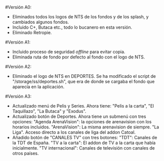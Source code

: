 #Versión A0:

- Eliminados todos los logos de NTS de los fondos y de los splash, y cambiados algunos fondos.
- Incluido C+, Butaca etc., todo lo bucanero en esta versión.
- Eliminado Retropie.

#Versión A1:

- Incluido proceso de seguridad *offline* para evitar copia.
- Eliminada ruta de fondo por defecto al fondo con el logo de NTS.

#Versión A2:

- Eliminado el logo de NTS en DEPORTES. Se ha modificado el script de "/storage/ss/deportes.sh", que era de donde se cargaba el fondo que aparecía en la aplicación.

#Versión A3:

- Actualizado menú de Pelis y Series. Ahora tiene: "Pelis a la carta", "El Taquillazo", "La Butaca" y "Exodus".
- Actualizado botón de Deportes. Ahora tiene un submenú con tres opciones: 
    "Agenda ArenaVision": la opciones de arenavision con los horarios incluidos.
    "ArenaVision": La misma arenavision de siempre.
    "La Liga". Acceso directo a los canales de liga del addon Catoal.
- Añadido botón de "CANALES TV" con tres botones:
    "TDT": Canales de la TDT de España.
    "TV a la carta": El addon de TV a la carta que había inicialmente.
    "TV internacional": Canales de televisión con canales de otros países.
